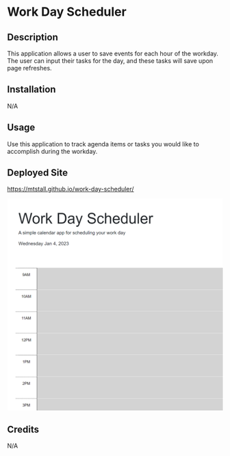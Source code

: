 # Work Day Scheduler

## Description
This application allows a user to save events for each hour of the workday. The user can input their tasks for the day, and these tasks will save upon page refreshes.

## Installation
N/A

## Usage
Use this application to track agenda items or tasks you would like to accomplish during the workday.

## Deployed Site
https://mtstall.github.io/work-day-scheduler/

<img src="./Assets/workday-scheduler-screenshot.png" alt = "screenshot of deployed workday scheduler site"/>

## Credits
N/A